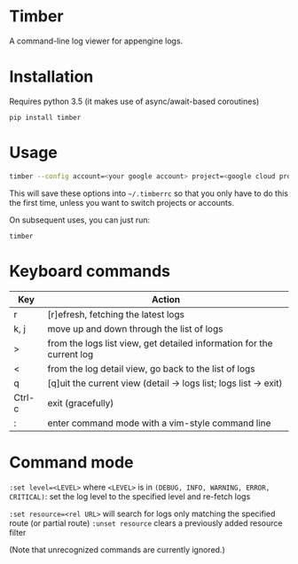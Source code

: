 # Timber

 A command-line log viewer for appengine logs.

# Installation

Requires python 3.5 (it makes use of async/await-based coroutines)

`pip install timber`

# Usage

```sh
timber --config account=<your google account> project=<google cloud project id>
```
This will save these options into `~/.timberrc` so that you only have to do
this the first time, unless you want to switch projects or accounts.

On subsequent uses, you can just run:
```
timber
```

# Keyboard commands
| Key     |  Action                                                                 |
|---------|-------------------------------------------------------------------------|
| r       | [r]efresh, fetching the latest logs                                     |
| k, j    | move up and down through the list of logs                               |
| >       | from the logs list view, get detailed information for the current log   |
| <       | from the log detail view, go back to the list of logs                   |
| q       | [q]uit the current view (detail -> logs list; logs list -> exit)        |
| Ctrl-c  | exit (gracefully)                                                       |
| :       | enter command mode with a vim-style command line                        |

# Command mode
`:set level=<LEVEL>` where `<LEVEL>` is in `(DEBUG, INFO, WARNING, ERROR, CRITICAL)`:
set the log level to the specified level and re-fetch logs

`:set resource=<rel URL>` will search for logs only matching the specified route (or partial route)
`:unset resource` clears a previously added resource filter


(Note that unrecognized commands are currently ignored.)

